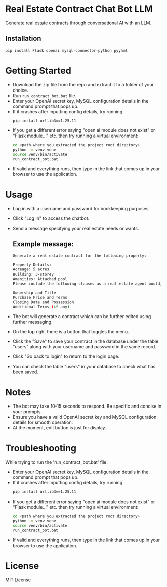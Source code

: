 # Real Estate Contract Chat Bot LLM

Generate real estate contracts through conversational AI with an LLM.

## Installation

```bash
pip install Flask openai mysql-connector-python pyyaml
```
# Getting Started
- Download the zip file from the repo and extract it to a folder of your choice.
- Run `run_contract_bot.bat` file.
- Enter your OpenAI secret key, MySQL configuration details in the command prompt that pops up.
- If it crashes after inputting config details, try running
  ```bash
  pip install urllib3==1.25.11
  ```
- If you get a different error saying "open ai module does not exist" or "Flask module..." etc. then try running a virtual environment:
  ```bash
  cd <path where you extracted the project root directory>
  python -m venv venv
  source venv/bin/activate
  run_contract_bot.bat
  ```
- If valid and everything runs, then type in the link that comes up in your browser to use the application.

# Usage
- Log in with a username and password for bookkeeping purposes.
- Click "Log In" to access the chatbot.
- Send a message specifying your real estate needs or wants.
   
    ## Example message:
    ```bash
    Generate a real estate contract for the following property:

    Property Details:
    Acreage: 5 acres
    Building: 3-storey
    Amenities: Attached pool
    Please include the following clauses as a real estate agent would, all numbered while leaving newline characters after each point for good presentation:

    Ownership and Title
    Purchase Price and Terms
    Closing Date and Possession
    Additional Terms (if any)
    ```

- The bot will generate a contract which can be further edited using further messaging.
- On the top right there is a button that toggles the menu.
- Click the "Save" to save your contract in the database under the table "users" along with your username and password in the same record.
- Click "Go back to login" to return to the login page.
- You can check the table "users" in your database to check what has been saved.

# Notes
- The bot may take 10-15 seconds to respond. Be specific and concise in your prompts.
- Ensure you have a valid OpenAI secret key and MySQL configuration details for smooth operation.
- At the moment, edit button is just for display.

# Troubleshooting
While trying to run the 'run_contract_bot.bat' file:
- Enter your OpenAI secret key, MySQL configuration details in the command prompt that pops up.
- If it crashes after inputting config details, try running
  ```bash
  pip install urllib3==1.25.11
  ```
- If you get a different error saying "open ai module does not exist" or "Flask module..." etc. then try running a virtual environment:
  ```bash
  cd <path where you extracted the project root directory>
  python -m venv venv
  source venv/bin/activate
  run_contract_bot.bat
  ```
- If valid and everything runs, then type in the link that comes up in your browser to use the application.

# License
MIT License




